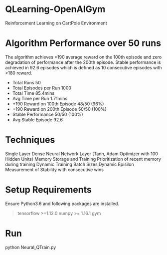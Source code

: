 # QLearning-OpenAIGym
Reinforcement Learning on CartPole Environment

# Algorithm Performance over 50 runs
The algorithm achieves >190 average reward on the 100th episode and zero degradation of performance after the 200th episode. Stable performance is achieved in 92.6 episodes which is defined as 10 consecutive episodes with >180 reward.

- Total Runs                     50
- Total Episodes per Run         1000
- Total Time                     85.4mins
- Avg Time per Run               1.71mins
- +190 Reward on 100th Episode   48/50 (96%)
- +190 Reward on 200th Episode   50/50 (100%)
- Stable Performance             50/50 (100%)
- Avg Stable Episode             92.6

# Techniques
Single Layer Dense Neural Network Layer (Tanh, Adam Optimizer with 100 Hidden Units)
Memory Storage and Training
Prioritization of recent memory during training
Dynamic Training Batch Sizes
Dynamic Episilon
Measurement of Stability with consecutive wins

# Setup Requirements
Ensure Python3.6 and following packages are installed.
>tensorflow >=1.12.0
>numpy >= 1.16.1
>gym

# Run
python Neural_QTrain.py
